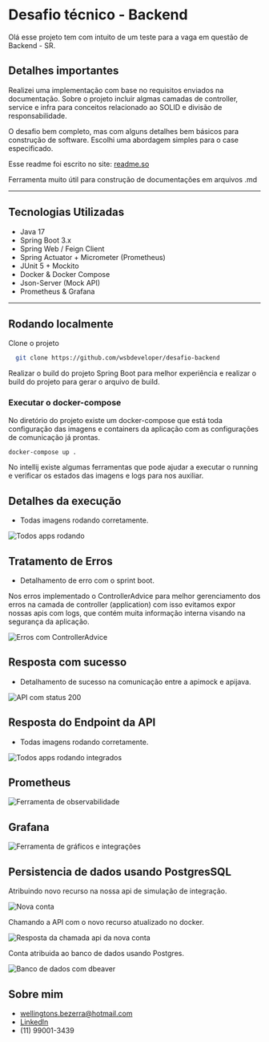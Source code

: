 
# Desafio técnico - Backend

Olá esse projeto tem com intuito de um teste para a vaga em questão de Backend - SR.


## Detalhes importantes

Realizei uma implementação com base no requisitos enviados na documentação. Sobre o projeto incluir algmas camadas de controller, service e infra para conceitos relacionado ao SOLID e divisão de responsabilidade.

O desafio bem completo, mas com alguns detalhes bem básicos para construção de software. Escolhi uma abordagem simples para o case especificado.

Esse readme foi escrito no site: [readme.so](https://readme.so) 

Ferramenta muito útil para construção de documentações em arquivos .md



---

## Tecnologias Utilizadas

- Java 17
- Spring Boot 3.x
- Spring Web / Feign Client
- Spring Actuator + Micrometer (Prometheus)
- JUnit 5 + Mockito
- Docker & Docker Compose
- Json-Server (Mock API)
- Prometheus & Grafana

---



## Rodando localmente

Clone o projeto

```bash
  git clone https://github.com/wsbdeveloper/desafio-backend
```

Realizar o build do projeto Spring Boot para melhor experiência e realizar o build do projeto para gerar o arquivo de build.

### Executar o docker-compose

No diretório do projeto existe um docker-compose que está toda configuração das imagens e containers da aplicação com as configurações de comunicação já prontas.


```bash
docker-compose up .
```

No intellij existe algumas ferramentas que pode ajudar a executar o running e verificar os estados das imagens e logs para nos auxiliar.


## Detalhes da execução

- Todas imagens rodando corretamente.

![Todos apps rodando](./docs/dockercomposerunning.png)

## Tratamento de Erros

- Detalhamento de erro com o sprint boot.

Nos erros implementado o ControllerAdvice para melhor gerenciamento dos erros na camada de controller (application) 
com isso evitamos expor nossas apis com logs, que contém muita informação interna visando na segurança da aplicação.

![Erros com ControllerAdvice](./docs/retornandoerrocomunicacao.png)

## Resposta com sucesso

- Detalhamento de sucesso na comunicação entre a apimock e apijava.

![API com status 200](./docs/retornandosucessocomunicacao.png)

## Resposta do Endpoint da API

- Todas imagens rodando corretamente.

![Todos apps rodando integrados](./docs/testefinalcomdocker.png)

## Prometheus

![Ferramenta de observabilidade](./docs/testefinalprometheus.png)

## Grafana

![Ferramenta de gráficos e integrações](./docs/testegrafanaquery.png)

## Persistencia de dados usando PostgresSQL

Atribuindo novo recurso na nossa api de simulação de integração.

![Nova conta](./docs/nova_conta_mock.png)

Chamando a API com o novo recurso atualizado no docker.

![Resposta da chamada api da nova conta](./docs/nova_conta_resposta.png)

Conta atribuida ao banco de dados usando Postgres.

![Banco de dados com dbeaver](./docs/nova_conta_database.png)


## Sobre mim

- wellingtons.bezerra@hotmail.com  
- [LinkedIn](https://linkedin.com/in/wellington-bezerra-dev)
- (11) 99001-3439

